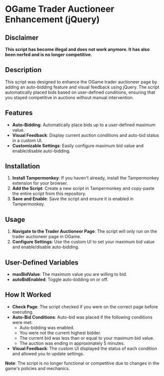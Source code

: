 # OGame Trader Auctioneer Enhancement (jQuery)

## Disclaimer

**This script has become illegal and does not work anymore. It has also been nerfed and is no longer competitive.**

## Description

This script was designed to enhance the OGame trader auctioneer page by adding an auto-bidding feature and visual feedback using jQuery. The script automatically placed bids based on user-defined conditions, ensuring that you stayed competitive in auctions without manual intervention.

## Features

- **Auto-Bidding**: Automatically place bids up to a user-defined maximum value.
- **Visual Feedback**: Display current auction conditions and auto-bid status in a custom UI.
- **Customizable Settings**: Easily configure maximum bid value and enable/disable auto-bidding.

## Installation 

1. **Install Tampermonkey**: If you haven't already, install the Tampermonkey extension for your browser.
2. **Add the Script**: Create a new script in Tampermonkey and copy-paste the entire script from this repository.
3. **Save and Enable**: Save the script and ensure it is enabled in Tampermonkey.

## Usage 

1. **Navigate to the Trader Auctioneer Page**: The script will only run on the trader auctioneer page in OGame.
2. **Configure Settings**: Use the custom UI to set your maximum bid value and enable/disable auto-bidding.

## User-Defined Variables 

- **maxBidValue**: The maximum value you are willing to bid.
- **autoBidEnabled**: Toggle auto-bidding on or off.

## How It Worked 

- **Check Page**: The script checked if you were on the correct page before executing.
- **Auto-Bid Conditions**: Auto-bid was placed if the following conditions were met:
  - Auto-bidding was enabled.
  - You were not the current highest bidder.
  - The current bid was less than or equal to your maximum bid value.
  - The auction was ending in approximately 5 minutes.
- **Visual Feedback**: The custom UI displayed the status of each condition and allowed you to update settings.

**Note**: The script is no longer functional or competitive due to changes in the game's policies and mechanics.
